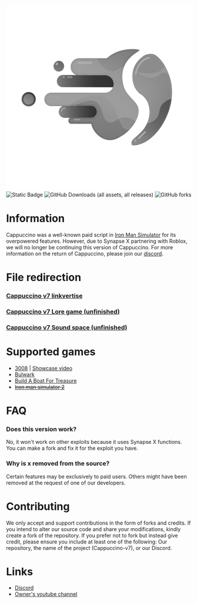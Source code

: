 ![Project Logo](https://github.com/CappuccinoHost/Cappuccino-v7-source-code/blob/main/assets/logo.png?raw=true) ![Static Badge](https://img.shields.io/badge/status-discontinued-blue?color=rgb(200%2C%2080%2C%2080)) ![GitHub Downloads (all assets, all releases)](https://img.shields.io/github/downloads/CappuccinoHost/Cappuccino-v7-source-code/total) ![GitHub forks](https://img.shields.io/github/forks/CappuccinoHost/Cappuccino-v7-source-code?style=flat)

# Information

Cappuccino was a well-known paid script in [Iron Man Simulator](https://www.roblox.com/games/1735775055/Iron-Man-Simulator) for its overpowered features.
However, due to Synapse X partnering with Roblox, we will no longer be continuing this version of Cappuccino.
For more information on the return of Cappuccino, please join our [discord](https://discord.gg/U2u29MEVZs).

# File redirection
### [Cappuccino v7 linkvertise](source.lua)
### [Cappuccino v7 Lore game (unfinished)](unfinished/lore-game/source.lua)
### [Cappuccino v7 Sound space (unfinished)](unfinished/sound-space/source.lua)

# Supported games

- [3008](https://www.roblox.com/games/2768379856) | [Showcase video](https://www.youtube.com/watch?v=K7GZ8P8pN68)
- [Bulwark](https://www.roblox.com/games/6168898345)
- [Build A Boat For Treasure](https://www.roblox.com/games/537413528)
- ~~[Iron man simulator 2](https://www.roblox.com/games/6097258548)~~

# FAQ

### Does this version work?

No, it won't work on other exploits because it uses Synapse X functions. You can make a fork and fix it for the exploit you have.

### Why is x removed from the source?

Certain features may be exclusively to paid users. Others might have been removed at the request of one of our developers.

# Contributing

We only accept and support contributions in the form of forks and credits.
If you intend to alter our source code and share your modifications, kindly create a fork of the repository.
If you prefer not to fork but instead give credit, please ensure you include at least one of the following: Our repository, the name of the project (Cappuccino-v7), or our Discord.

# Links

- [Discord](https://discord.gg/U2u29MEVZs)
- [Owner's youtube channel](https://www.youtube.com/@pablopicasso4934)
